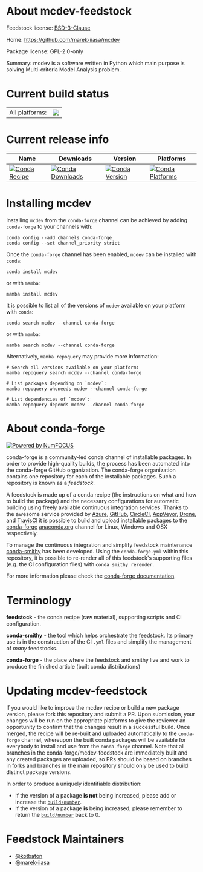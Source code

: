 About mcdev-feedstock
=====================

Feedstock license: [BSD-3-Clause](https://github.com/conda-forge/mcdev-feedstock/blob/main/LICENSE.txt)

Home: https://github.com/marek-iiasa/mcdev

Package license: GPL-2.0-only

Summary: mcdev is a software written in Python which main purpose is solving Multi-criteria Model Analysis problem.

Current build status
====================


<table><tr><td>All platforms:</td>
    <td>
      <a href="https://dev.azure.com/conda-forge/feedstock-builds/_build/latest?definitionId=22868&branchName=main">
        <img src="https://dev.azure.com/conda-forge/feedstock-builds/_apis/build/status/mcdev-feedstock?branchName=main">
      </a>
    </td>
  </tr>
</table>

Current release info
====================

| Name | Downloads | Version | Platforms |
| --- | --- | --- | --- |
| [![Conda Recipe](https://img.shields.io/badge/recipe-mcdev-green.svg)](https://anaconda.org/conda-forge/mcdev) | [![Conda Downloads](https://img.shields.io/conda/dn/conda-forge/mcdev.svg)](https://anaconda.org/conda-forge/mcdev) | [![Conda Version](https://img.shields.io/conda/vn/conda-forge/mcdev.svg)](https://anaconda.org/conda-forge/mcdev) | [![Conda Platforms](https://img.shields.io/conda/pn/conda-forge/mcdev.svg)](https://anaconda.org/conda-forge/mcdev) |

Installing mcdev
================

Installing `mcdev` from the `conda-forge` channel can be achieved by adding `conda-forge` to your channels with:

```
conda config --add channels conda-forge
conda config --set channel_priority strict
```

Once the `conda-forge` channel has been enabled, `mcdev` can be installed with `conda`:

```
conda install mcdev
```

or with `mamba`:

```
mamba install mcdev
```

It is possible to list all of the versions of `mcdev` available on your platform with `conda`:

```
conda search mcdev --channel conda-forge
```

or with `mamba`:

```
mamba search mcdev --channel conda-forge
```

Alternatively, `mamba repoquery` may provide more information:

```
# Search all versions available on your platform:
mamba repoquery search mcdev --channel conda-forge

# List packages depending on `mcdev`:
mamba repoquery whoneeds mcdev --channel conda-forge

# List dependencies of `mcdev`:
mamba repoquery depends mcdev --channel conda-forge
```


About conda-forge
=================

[![Powered by
NumFOCUS](https://img.shields.io/badge/powered%20by-NumFOCUS-orange.svg?style=flat&colorA=E1523D&colorB=007D8A)](https://numfocus.org)

conda-forge is a community-led conda channel of installable packages.
In order to provide high-quality builds, the process has been automated into the
conda-forge GitHub organization. The conda-forge organization contains one repository
for each of the installable packages. Such a repository is known as a *feedstock*.

A feedstock is made up of a conda recipe (the instructions on what and how to build
the package) and the necessary configurations for automatic building using freely
available continuous integration services. Thanks to the awesome service provided by
[Azure](https://azure.microsoft.com/en-us/services/devops/), [GitHub](https://github.com/),
[CircleCI](https://circleci.com/), [AppVeyor](https://www.appveyor.com/),
[Drone](https://cloud.drone.io/welcome), and [TravisCI](https://travis-ci.com/)
it is possible to build and upload installable packages to the
[conda-forge](https://anaconda.org/conda-forge) [anaconda.org](https://anaconda.org/)
channel for Linux, Windows and OSX respectively.

To manage the continuous integration and simplify feedstock maintenance
[conda-smithy](https://github.com/conda-forge/conda-smithy) has been developed.
Using the ``conda-forge.yml`` within this repository, it is possible to re-render all of
this feedstock's supporting files (e.g. the CI configuration files) with ``conda smithy rerender``.

For more information please check the [conda-forge documentation](https://conda-forge.org/docs/).

Terminology
===========

**feedstock** - the conda recipe (raw material), supporting scripts and CI configuration.

**conda-smithy** - the tool which helps orchestrate the feedstock.
                   Its primary use is in the construction of the CI ``.yml`` files
                   and simplify the management of *many* feedstocks.

**conda-forge** - the place where the feedstock and smithy live and work to
                  produce the finished article (built conda distributions)


Updating mcdev-feedstock
========================

If you would like to improve the mcdev recipe or build a new
package version, please fork this repository and submit a PR. Upon submission,
your changes will be run on the appropriate platforms to give the reviewer an
opportunity to confirm that the changes result in a successful build. Once
merged, the recipe will be re-built and uploaded automatically to the
`conda-forge` channel, whereupon the built conda packages will be available for
everybody to install and use from the `conda-forge` channel.
Note that all branches in the conda-forge/mcdev-feedstock are
immediately built and any created packages are uploaded, so PRs should be based
on branches in forks and branches in the main repository should only be used to
build distinct package versions.

In order to produce a uniquely identifiable distribution:
 * If the version of a package **is not** being increased, please add or increase
   the [``build/number``](https://docs.conda.io/projects/conda-build/en/latest/resources/define-metadata.html#build-number-and-string).
 * If the version of a package **is** being increased, please remember to return
   the [``build/number``](https://docs.conda.io/projects/conda-build/en/latest/resources/define-metadata.html#build-number-and-string)
   back to 0.

Feedstock Maintainers
=====================

* [@kotbaton](https://github.com/kotbaton/)
* [@marek-iiasa](https://github.com/marek-iiasa/)

